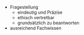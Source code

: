 
- Fragestellung 
	- eindeutig und Präzise
	- ethisch vertretbar
	- grundsätzlich zu beantworten
- ausreichend Fachwissen